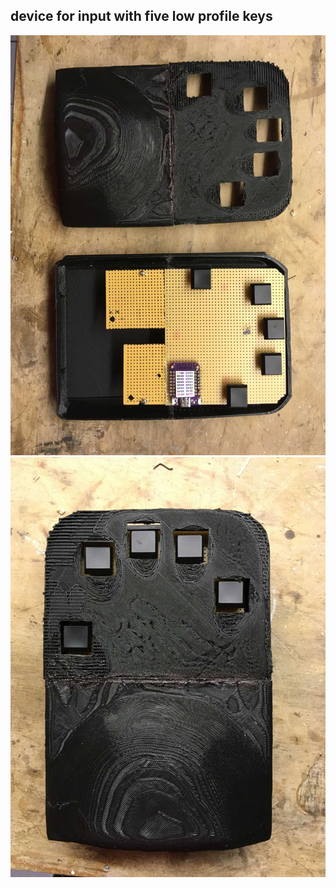 ## device for input with five low profile keys
![Bild1](IMG_0309.JPG)<br>
![Bild2](IMG_0310.JPG)<br>
